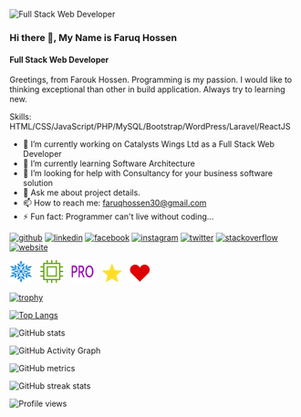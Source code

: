 ![Full Stack Web Developer](https://media-exp1.licdn.com/dms/image/C5616AQG1nCv-Qs8fYg/profile-displaybackgroundimage-shrink_200_800/0/1609087864442?e=1635379200&v=beta&t=fhFRoyapLQjlAERw3Qc5ls4oAfRfk1cwukoJpJwEQO0)
### Hi there 👋, My Name is Faruq Hossen
#### Full Stack Web Developer


Greetings, from Farouk Hossen. Programming is my passion. I would like to thinking exceptional than other in build application. Always try to learning new.


Skills: HTML/CSS/JavaScript/PHP/MySQL/Bootstrap/WordPress/Laravel/ReactJS

- 🔭 I’m currently working on Catalysts Wings Ltd as a Full Stack Web Developer  
- 🌱 I’m currently learning Software Architecture  
- 🤔 I’m looking for help with Consultancy for your business software solution 
- 💬 Ask me about project details. 
- 📫 How to reach me: faruqhossen30@gmail.com 
- ⚡ Fun fact: Programmer can't live without coding... 


[<img src='https://cdn.jsdelivr.net/npm/simple-icons@3.0.1/icons/github.svg' alt='github' height='40'>](https://github.com/faruqhossen30)  [<img src='https://cdn.jsdelivr.net/npm/simple-icons@3.0.1/icons/linkedin.svg' alt='linkedin' height='40'>](https://www.linkedin.com/in/faruqhossen30/)  [<img src='https://cdn.jsdelivr.net/npm/simple-icons@3.0.1/icons/facebook.svg' alt='facebook' height='40'>](https://www.facebook.com/faruq.hossen11)  [<img src='https://cdn.jsdelivr.net/npm/simple-icons@3.0.1/icons/instagram.svg' alt='instagram' height='40'>](https://www.instagram.com/faruqhossen30/)  [<img src='https://cdn.jsdelivr.net/npm/simple-icons@3.0.1/icons/twitter.svg' alt='twitter' height='40'>](https://twitter.com/faruqhossen30)  [<img src='https://cdn.jsdelivr.net/npm/simple-icons@3.0.1/icons/stackoverflow.svg' alt='stackoverflow' height='40'>](https://stackoverflow.com/users/faruqhossen30)  [<img src='https://cdn.jsdelivr.net/npm/simple-icons@3.0.1/icons/icloud.svg' alt='website' height='40'>](faruqhossen.com)  

<a href='https://archiveprogram.github.com/'><img src='https://raw.githubusercontent.com/acervenky/animated-github-badges/master/assets/acbadge.gif' width='40' height='40'></a> <a href='https://docs.github.com/en/developers'><img src='https://raw.githubusercontent.com/acervenky/animated-github-badges/master/assets/devbadge.gif' width='40' height='40'></a> <a href='https://github.com/pricing'><img src='https://raw.githubusercontent.com/acervenky/animated-github-badges/master/assets/pro.gif' width='40' height='40'></a> <a href='https://stars.github.com/'><img src='https://raw.githubusercontent.com/acervenky/animated-github-badges/master/assets/starbadge.gif' width='35' height='35'></a> <a href='https://docs.github.com/en/github/supporting-the-open-source-community-with-github-sponsors'><img src='https://raw.githubusercontent.com/acervenky/animated-github-badges/master/assets/sponsorbadge.gif' width='35' height='35'></a> 

[![trophy](https://github-profile-trophy.vercel.app/?username=faruqhossen30)](https://github.com/ryo-ma/github-profile-trophy)

[![Top Langs](https://github-readme-stats.vercel.app/api/top-langs/?username=faruqhossen30)](https://github.com/anuraghazra/github-readme-stats)

![GitHub stats](https://github-readme-stats.vercel.app/api?username=faruqhossen30&show_icons=true&count_private=true)  

![GitHub Activity Graph](https://activity-graph.herokuapp.com/graph?username=faruqhossen30)  

![GitHub metrics](https://metrics.lecoq.io/faruqhossen30)  

![GitHub streak stats](https://github-readme-streak-stats.herokuapp.com/?user=faruqhossen30)  

![Profile views](https://gpvc.arturio.dev/faruqhossen30)  
